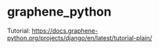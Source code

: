 # graphene_python

Tutorial: https://docs.graphene-python.org/projects/django/en/latest/tutorial-plain/
